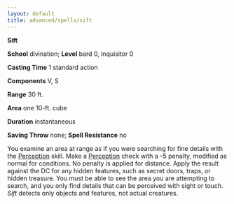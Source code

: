 ```yaml
---
layout: default
title: advanced/spells/sift
---
```

 **Sift**

**School** divination; **Level** bard 0, inquisitor 0

**Casting Time** 1 standard action

**Components** V, S

**Range** 30 ft.

**Area** one 10-ft. cube

**Duration** instantaneous

**Saving Throw** none; **Spell Resistance** no

You examine an area at range as if you were searching for fine details with the [Perception](../../skills/perception#_perception) skill. Make a [Perception](../../skills/perception#_perception) check with a –5 penalty, modified as normal for conditions. No penalty is applied for distance. Apply the result against the DC for any hidden features, such as secret doors, traps, or hidden treasure. You must be able to see the area you are attempting to search, and you only find details that can be perceived with sight or touch. _Sift_ detects only objects and features, not actual creatures.

